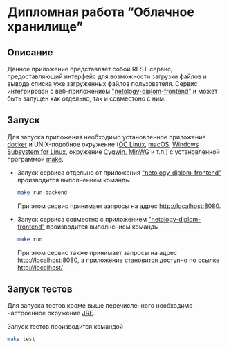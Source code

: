 # Дипломная работа “Облачное хранилище”

## Описание

Данное приложение представляет собой REST-сервис, предоставляющий интерфейс для возможности загрузки файлов и вывода списка уже загруженных файлов пользователя. Сервис интегрирован с веб-приложением ["netology-diplom-frontend"](https://github.com/netology-code/jd-homeworks/tree/master/diploma/netology-diplom-frontend) и может быть запущен как отдельно, так и совместоно с ним.


## Запуск

Для запуска приложения необходимо установленное приложение [docker](https://docs.docker.com/engine/install/) и UNIX-подобное окружение ([ОС Linux](https://ru.wikipedia.org/wiki/Linux), [macOS](https://ru.wikipedia.org/wiki/MacOS), [Windows Subsystem for Linux](https://ru.wikipedia.org/wiki/Windows_Subsystem_for_Linux), окружение [Cygwin](https://ru.wikipedia.org/wiki/Cygwin), [MinWG](https://ru.wikipedia.org/wiki/MinGW) и т.п.) с установленной программой [make](https://ru.wikipedia.org/wiki/Make).


* Запуск сервиса отдельно от приложения ["netology-diplom-frontend"](https://github.com/netology-code/jd-homeworks/tree/master/diploma/netology-diplom-frontend) производится выполнением команды

    ```sh
    make run-backend
    ```

    При этом сервис принимает запросы на адрес [http://localhost:8080](http://localhost:8080).

* Запуск сервиса совместно с приложением ["netology-diplom-frontend"](https://github.com/netology-code/jd-homeworks/tree/master/diploma/netology-diplom-frontend) производится выполнением команды

    ```sh
    make run
    ```

    При этом сервис также принимает запросы на адрес [http://localhost:8080](http://localhost:8080), а приложение становится доступно по ссылке [http://localhost/](http://localhost)

## Запуск тестов

Для запуска тестов кроме выше перечисленного необходимо настроенное окружение [JRE](https://ru.wikipedia.org/wiki/Java_Runtime_Environment).

Запуск тестов производится командой

```sh
make test
```